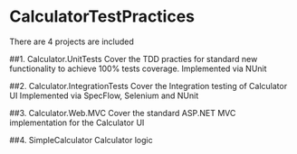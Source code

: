 # CalculatorTestPractices

There are 4 projects are included

##1. Calculator.UnitTests
Cover the TDD practies for standard new functionality to achieve 100% tests coverage. 
Implemented via NUnit

##2. Calculator.IntegrationTests
Cover the Integration testing of Calculator UI
Implemented via SpecFlow, Selenium and NUnit

##3. Calculator.Web.MVC
Cover the standard ASP.NET MVC implementation for the Calculator UI

##4. SimpleCalculator
Calculator logic
